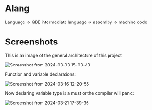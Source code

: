 # Alang

Language -> QBE intermediate language -> assemlby -> machine code

# Screenshots
This is an image of the general architecture of this project

![Screenshot from 2024-03-03 15-03-43](https://github.com/Asaadziad/Alang/assets/108868994/0f8e1d00-df5d-4b56-b36d-f25875ddb433)

Function and variable declarations:

![Screenshot from 2024-03-16 12-20-56](https://github.com/Asaadziad/Alang/assets/108868994/d60a7fe8-5ae0-47fb-bdda-19cae8e63804)

Now declaring variable type is a must or the compiler will panic:

![Screenshot from 2024-03-21 17-39-36](https://github.com/Asaadziad/Alang/assets/108868994/db73b94a-b88c-4f17-8081-fb39ca511250)
